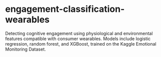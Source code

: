# engagement-classification-wearables

Detecting cognitive engagement using physiological and environmental features compatible with consumer wearables. Models include logistic regression, random forest, and XGBoost, trained on the Kaggle Emotional Monitoring Dataset.
